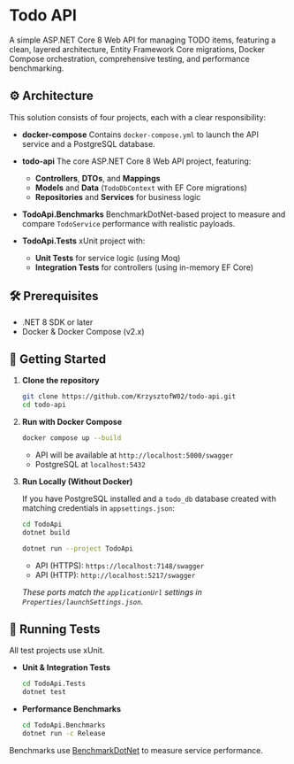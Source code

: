 # Todo API

A simple ASP.NET Core 8 Web API for managing TODO items, featuring a clean, layered architecture, Entity Framework Core migrations, Docker Compose orchestration, comprehensive testing, and performance benchmarking.

## ⚙️ Architecture

This solution consists of four projects, each with a clear responsibility:

* **docker-compose**
  Contains `docker-compose.yml` to launch the API service and a PostgreSQL database.

* **todo-api**
  The core ASP.NET Core 8 Web API project, featuring:

  * **Controllers**, **DTOs**, and **Mappings**
  * **Models** and **Data** (`TodoDbContext` with EF Core migrations)
  * **Repositories** and **Services** for business logic

* **TodoApi.Benchmarks**
  BenchmarkDotNet-based project to measure and compare `TodoService` performance with realistic payloads.

* **TodoApi.Tests**
  xUnit project with:

  * **Unit Tests** for service logic (using Moq)
  * **Integration Tests** for controllers (using in-memory EF Core)

## 🛠 Prerequisites

* .NET 8 SDK or later
* Docker & Docker Compose (v2.x)

## 🚀 Getting Started

1. **Clone the repository**

   ```bash
   git clone https://github.com/KrzysztofW02/todo-api.git
   cd todo-api
   ```

2. **Run with Docker Compose**

   ```bash
   docker compose up --build
   ```

   * API will be available at `http://localhost:5000/swagger`
   * PostgreSQL at `localhost:5432`
  
3. **Run Locally (Without Docker)**

   If you have PostgreSQL installed and a `todo_db` database created with matching credentials in `appsettings.json`:
   ```bash
   cd TodoApi
   dotnet build

   dotnet run --project TodoApi
   ```

   * API (HTTPS): `https://localhost:7148/swagger`
   * API (HTTP):  `http://localhost:5217/swagger`
   
   *These ports match the `applicationUrl` settings in `Properties/launchSettings.json`.*
  
## 🧪 Running Tests

All test projects use xUnit.

* **Unit & Integration Tests**

  ```bash
  cd TodoApi.Tests
  dotnet test
  ```

* **Performance Benchmarks**

  ```bash
  cd TodoApi.Benchmarks
  dotnet run -c Release
  ```

Benchmarks use [BenchmarkDotNet](https://benchmarkdotnet.org/) to measure service performance.
